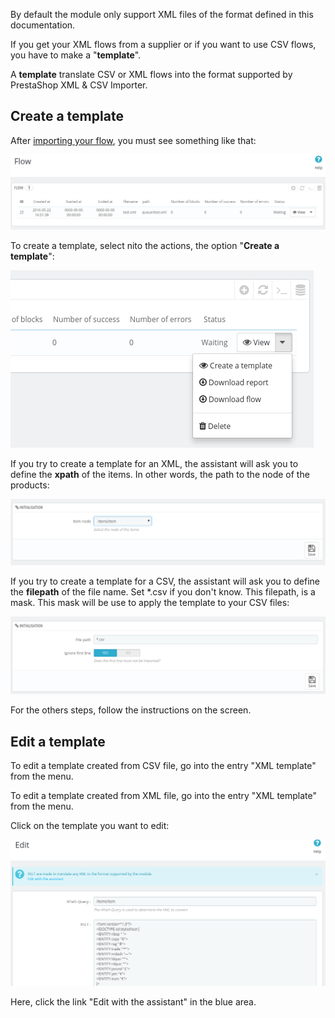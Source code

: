 By default the module only support XML files of the format defined in this documentation.

If you get your XML flows from a supplier or if you want to use CSV flows, you have to make a "**template**".

A **template** translate CSV or XML flows into the format supported by PrestaShop XML & CSV Importer.

## Create a template

After [importing your flow](Import_Flows), you must see something like that:

![Flow imported](image_12.png)

To create a template, select nito the actions, the option "**Create a template**":

![Option create a template](image_13.png)

If you try to create a template for an XML, the assistant will ask you to define the **xpath** of the items. In other words, the path to the node of the products:

![Xpath](image_14.png)

If you try to create a template for a CSV, the assistant will ask you to define the **filepath** of the file name. Set *.csv if you don't know. This filepath, is a mask. This mask will be use to apply the template to your CSV files:

![Mask](image_15.png)

For the others steps, follow the instructions on the screen.

## Edit a template

To edit a template created from CSV file, go into the entry "XML template" from the menu.

To edit a template created from XML file, go into the entry "XML template" from the menu.

Click on the template you want to edit:

![Mask](image_16.png)

Here, click the link "Edit with the assistant" in the blue area.

